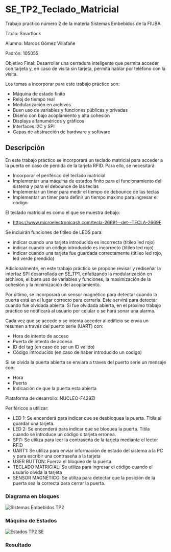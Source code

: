 # SE_TP2_Teclado_Matricial
Trabajo practico número 2 de la materia Sistemas Embebidos de la FIUBA

Título: Smartlock

Alumno: Marcos Gómez Villafañe

Padrón: 105055

Objetivo Final: Desarrollar una cerradura inteligente que permita acceder con tarjeta y, en caso de visita sin tarjeta, permita hablar por teléfono con la visita.

Los temas a incorporar para este trabajo práctico son:
- Máquina de estado finito
- Reloj de tiempo real 
- Modularización en archivos
- Buen uso de variables y funciones públicas y privadas 
- Diseño con bajo acoplamiento y alta cohesión 
- Displays alfanuméricos y gráficos
- Interfaces I2C y SPI
- Capas de abstracción de hardware y software
  
## Descripción
En este trabajo práctico se incorporará un teclado matricial para acceder a la puerta en caso de pérdida de la tarjeta RFID. Para ello, se necesitará:
- Incorporar el periférico del teclado matricial
- Implementar una máquina de estados finito para el funcionamiento del sistema y para el debounce de las teclas 
- Implementar un timer para medir el tiempo de debounce de las teclas
- Implementar un timer para definir un tiempo máximo para ingresar el código
  
El teclado matricial es como el que se muestra debajo:
- https://www.microelectronicash.com/tecla-2669f--det--TECLA-2669F
  
Se incluirán funciones de titileo de LEDS para:
- indicar cuando una tarjeta introducida es incorrecta (titileo led rojo)
- indicar cuando un código introducido es incorrecto (titileo led rojo)
- indicar cuando una tarjeta fue guardada correctamente (titileo led rojo, led verde prendido) 

Adicionalmente, en este trabajo práctico se propone revisar y rediseñar la interfaz SPI desarrollada en SE_TP1, enfatizando la modularización en archivos, el buen uso de variables y funciones, la maximización de la cohesión y la minimización del acoplamiento.

Por último, se incorporará un sensor magnético para detectar cuando la puerta está en el lugar correcto para cerrarla. Este servirá para detectar cuando fue olvidada abierta. Si fue olvidada abierta, en el próximo trabajo práctico se notificará al usuario por celular o se hará sonar una alarma.

Cada vez que se accede o se intenta acceder al edificio se envia un resumen a través del puerto serie (UART) con:
- Hora de intento de acceso
- Puerta de intento de acceso
- ID del tag (en caso de ser un ID valido)
- Código introducido (en caso de haber introducido un codigo)

Si se olvida la puerta abierta se enviara a traves del puerto serie un mensaje con:
- Hora 
- Puerta
- Indicación de que la puerta esta abierta

Plataforma de desarrollo: NUCLEO-F429ZI

Periféricos a utilizar:
- LED 1: Se encenderá para indicar que se desbloquea la puerta. Titila al guardar una tarjeta.
- LED 2: Se encenderá para indicar que se bloquea la puerta. Titila cuando se introduce un código o tarjeta erronea.
- SPI1: Se utiliza para leer la contraseña de la tarjeta mediante el lector RFID
- UART1: Se utiliza para enviar información de estado del sistema a la PC y para escribir una contraseña a la tarjeta
- USER BUTTON: Fuerza el bloqueo de la puerta
- TECLADO MATRICIAL: Se utiliza para ingresar el código cuando el usuario olvida la tarjeta
- SENSOR MAGNÉTICO: Se utiliza para detectar que la posición de la puerta sea la correcta para cerrar la puerta.

### Diagrama en bloques
![Sistemas Embebidos TP2](https://github.com/user-attachments/assets/3b8da742-4e1e-4fda-8ae9-c1bbe9e61cb6)

### Máquina de Estados
![Estados TP2 SE](https://github.com/user-attachments/assets/89ae4942-22ab-4f68-b6c9-ae8b9b16837a)

### Resultado
